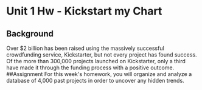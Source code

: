 # Unit 1 Hw - Kickstart my Chart

## Background
Over $2 billion has been raised using the massively successful crowdfunding service, Kickstarter, but not every project has found success.  Of the more than 300,000 projects launched on Kickstarter, only a third have made it through the funding process with a positive outcome.  
##Assignment
For this week's homework, you will organize and analyze a database of 4,000 past projects in order to uncover any hidden trends.
